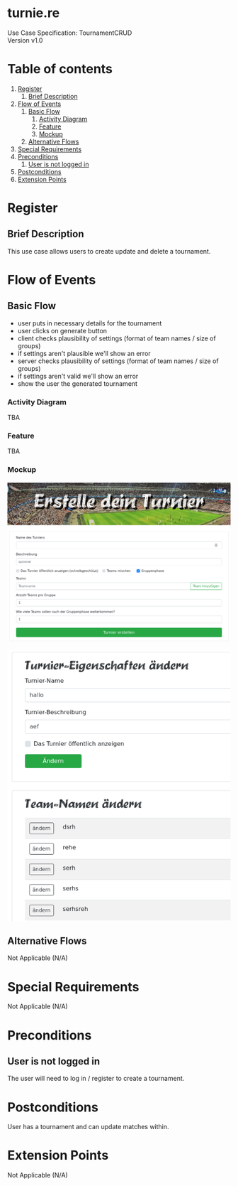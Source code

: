# turnie.re

Use Case Specification: TournamentCRUD  
Version v1.0

# Table of contents

1. [Register](#register)
   1. [Brief Description](#brief-description)
1. [Flow of Events](#flow-of-events)
   1. [Basic Flow](#basic-flow)
      1. [Activity Diagram](#activity-diagram)
      1. [Feature](#feature)
      1. [Mockup](#mockup)
   1. [Alternative Flows](#alternative-flows)
1. [Special Requirements](#special-requirements)
1. [Preconditions](#preconditions)
   1. [User is not logged in](#user-is-not-logged-in)
1. [Postconditions](#postconditions)
1. [Extension Points](#extension-points)


# Register

## Brief Description

This use case allows users to create update and delete a tournament.

# Flow of Events

## Basic Flow

 - user puts in necessary details for the tournament
 - user clicks on generate button
 - client checks plausibility of settings (format of team names / size of groups)
 - if settings aren't plausible we'll show an error
 - server checks plausibility of settings (format of team names / size of groups)
 - if settings aren't valid we'll show an error
 - show the user the generated tournament
 
### Activity Diagram
TBA

### Feature
TBA

### Mockup
![Mockup Tournament Creation](../imgs/mockups/mockup_tournament_creation.png)

![Mockup Tournament Edit](../imgs/mockups/mockup_tournament_edit.png)

## Alternative Flows
Not Applicable (N/A)

# Special Requirements
Not Applicable (N/A)

# Preconditions

## User is not logged in
The user will need to log in / register to create a tournament.

# Postconditions
User has a tournament and can update matches within.

# Extension Points
Not Applicable (N/A)
